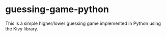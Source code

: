 # guessing-game-python
This is a simple higher/lower guessing game implemented in Python using the Kivy library.
